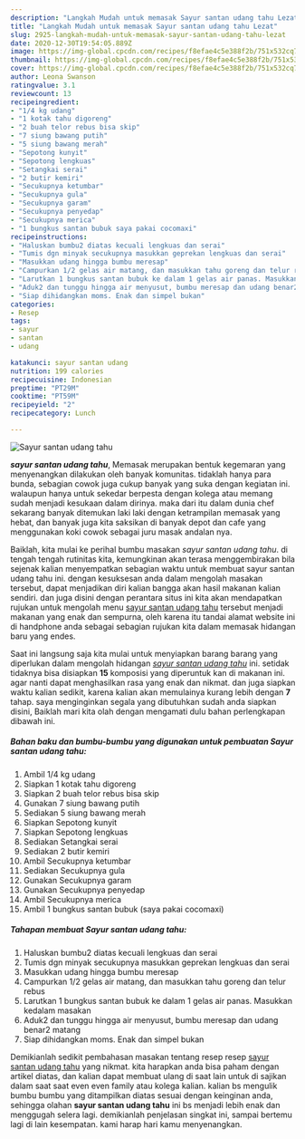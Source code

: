 ```yaml
---
description: "Langkah Mudah untuk memasak Sayur santan udang tahu Lezat"
title: "Langkah Mudah untuk memasak Sayur santan udang tahu Lezat"
slug: 2925-langkah-mudah-untuk-memasak-sayur-santan-udang-tahu-lezat
date: 2020-12-30T19:54:05.889Z
image: https://img-global.cpcdn.com/recipes/f8efae4c5e388f2b/751x532cq70/sayur-santan-udang-tahu-foto-resep-utama.jpg
thumbnail: https://img-global.cpcdn.com/recipes/f8efae4c5e388f2b/751x532cq70/sayur-santan-udang-tahu-foto-resep-utama.jpg
cover: https://img-global.cpcdn.com/recipes/f8efae4c5e388f2b/751x532cq70/sayur-santan-udang-tahu-foto-resep-utama.jpg
author: Leona Swanson
ratingvalue: 3.1
reviewcount: 13
recipeingredient:
- "1/4 kg udang"
- "1 kotak tahu digoreng"
- "2 buah telor rebus bisa skip"
- "7 siung bawang putih"
- "5 siung bawang merah"
- "Sepotong kunyit"
- "Sepotong lengkuas"
- "Setangkai serai"
- "2 butir kemiri"
- "Secukupnya ketumbar"
- "Secukupnya gula"
- "Secukupnya garam"
- "Secukupnya penyedap"
- "Secukupnya merica"
- "1 bungkus santan bubuk saya pakai cocomaxi"
recipeinstructions:
- "Haluskan bumbu2 diatas kecuali lengkuas dan serai"
- "Tumis dgn minyak secukupnya masukkan geprekan lengkuas dan serai"
- "Masukkan udang hingga bumbu meresap"
- "Campurkan 1/2 gelas air matang, dan masukkan tahu goreng dan telur rebus"
- "Larutkan 1 bungkus santan bubuk ke dalam 1 gelas air panas. Masukkan kedalam masakan"
- "Aduk2 dan tunggu hingga air menyusut, bumbu meresap dan udang benar2 matang"
- "Siap dihidangkan moms. Enak dan simpel bukan"
categories:
- Resep
tags:
- sayur
- santan
- udang

katakunci: sayur santan udang 
nutrition: 199 calories
recipecuisine: Indonesian
preptime: "PT29M"
cooktime: "PT59M"
recipeyield: "2"
recipecategory: Lunch

---
```



![Sayur santan udang tahu](https://img-global.cpcdn.com/recipes/f8efae4c5e388f2b/751x532cq70/sayur-santan-udang-tahu-foto-resep-utama.jpg)

<b><i>sayur santan udang tahu</i></b>, Memasak merupakan bentuk kegemaran yang menyenangkan dilakukan oleh banyak komunitas. tidaklah hanya para bunda, sebagian cowok juga cukup banyak yang suka dengan kegiatan ini. walaupun hanya untuk sekedar berpesta dengan kolega atau memang sudah menjadi kesukaan dalam dirinya. maka dari itu dalam dunia chef sekarang banyak ditemukan laki laki dengan ketrampilan memasak yang hebat, dan banyak juga kita saksikan di banyak depot dan cafe yang menggunakan koki cowok sebagai juru masak andalan nya.



Baiklah, kita mulai ke perihal bumbu masakan <i>sayur santan udang tahu</i>. di tengah tengah rutinitas kita, kemungkinan akan terasa menggembirakan bila sejenak kalian menyempatkan sebagian waktu untuk membuat sayur santan udang tahu ini. dengan kesuksesan anda dalam mengolah masakan tersebut, dapat menjadikan diri kalian bangga akan hasil makanan kalian sendiri. dan juga disini dengan perantara situs ini kita akan mendapatkan rujukan untuk mengolah menu <u>sayur santan udang tahu</u> tersebut menjadi makanan yang enak dan sempurna, oleh karena itu tandai alamat website ini di handphone anda sebagai sebagian rujukan kita dalam memasak hidangan baru yang endes.


Saat ini langsung saja kita mulai untuk menyiapkan barang barang yang diperlukan dalam mengolah hidangan <u><i>sayur santan udang tahu</i></u> ini. setidak tidaknya bisa disiapkan <b>15</b> komposisi yang diperuntuk kan di makanan ini. agar nanti dapat menghasilkan rasa yang enak dan nikmat. dan juga siapkan waktu kalian sedikit, karena kalian akan memulainya kurang lebih dengan <b>7</b> tahap. saya menginginkan segala yang dibutuhkan sudah anda siapkan disini, Baiklah mari kita olah dengan mengamati dulu bahan perlengkapan dibawah ini.

<!--inarticleads1-->

##### Bahan baku dan bumbu-bumbu yang digunakan untuk pembuatan Sayur santan udang tahu:

1. Ambil 1/4 kg udang
1. Siapkan 1 kotak tahu digoreng
1. Siapkan 2 buah telor rebus bisa skip
1. Gunakan 7 siung bawang putih
1. Sediakan 5 siung bawang merah
1. Siapkan Sepotong kunyit
1. Siapkan Sepotong lengkuas
1. Sediakan Setangkai serai
1. Sediakan 2 butir kemiri
1. Ambil Secukupnya ketumbar
1. Sediakan Secukupnya gula
1. Gunakan Secukupnya garam
1. Gunakan Secukupnya penyedap
1. Ambil Secukupnya merica
1. Ambil 1 bungkus santan bubuk (saya pakai cocomaxi)




<!--inarticleads2-->

##### Tahapan membuat Sayur santan udang tahu:

1. Haluskan bumbu2 diatas kecuali lengkuas dan serai
1. Tumis dgn minyak secukupnya masukkan geprekan lengkuas dan serai
1. Masukkan udang hingga bumbu meresap
1. Campurkan 1/2 gelas air matang, dan masukkan tahu goreng dan telur rebus
1. Larutkan 1 bungkus santan bubuk ke dalam 1 gelas air panas. Masukkan kedalam masakan
1. Aduk2 dan tunggu hingga air menyusut, bumbu meresap dan udang benar2 matang
1. Siap dihidangkan moms. Enak dan simpel bukan




Demikianlah sedikit pembahasan masakan tentang resep resep <u>sayur santan udang tahu</u> yang nikmat. kita harapkan anda bisa paham dengan artikel diatas, dan kalian dapat membuat ulang di saat lain untuk di sajikan dalam saat saat even even family atau kolega kalian. kalian bs mengulik bumbu bumbu yang ditampilkan diatas sesuai dengan keinginan anda, sehingga olahan <b>sayur santan udang tahu</b> ini bs menjadi lebih enak dan menggugah selera lagi. demikianlah penjelasan singkat ini, sampai bertemu lagi di lain kesempatan. kami harap hari kamu menyenangkan.

